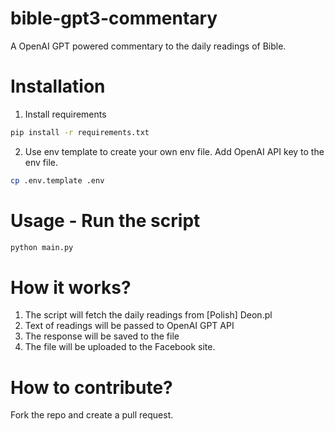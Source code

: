 # bible-gpt3-commentary
A OpenAI GPT powered commentary to the daily readings of Bible.


# Installation

1. Install requirements

```bash
pip install -r requirements.txt
```

2. Use env template to create your own env file. Add OpenAI API key to the env file.

```bash
cp .env.template .env
```

# Usage - Run the script

```bash
python main.py
```

# How it works?

1. The script will fetch the daily readings from [Polish] Deon.pl
2. Text of readings will be passed to OpenAI GPT API
3. The response will be saved to the file
4. The file will be uploaded to the Facebook site.

# How to contribute?

Fork the repo and create a pull request.
